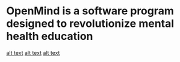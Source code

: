 # OpenMind is a software program designed to revolutionize mental health education

[alt text](react-backend/videos/Sample_Teacher_Class_Data_Page.gif)
[alt text](react-backend/videos/Sample_Student_Quiz.gif)
[alt text](react-backend/videos/Sample_Module.gif)
